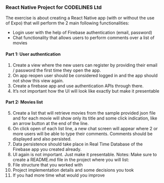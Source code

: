 ### React Native Project for CODELINES Ltd

The exercise is about creating a React Native app (with or without the use of
Expo) that will perform the 2 main following functionalities:

- Login user with the help of Firebase authentication (email, password)
- Chat functionality that allows users to perform comments over a list of
  movies

#### Part 1: User authentication

1. Create a view where the new users can register by providing their email /
   password the first time they open the app.
2. On app reopen user should be considered logged in and the app should
   not show this view again.
3. Create a firebase app and use authentication APIs through there.
4. It’s not important how the UI will look like exactly but make it presentable

#### Part 2: Movies list

5. Create a list that will retrieve movies from the sample provided json file
   and for each movie will show only its title and some click indication, like an
   arrow button at the end of the line.
6. On click open of each list line, a new chat screen will appear where 2 or
   more users will be able to type their comments. Comments should be
   displayed and also persisted.
7. Data persistence should take place in Real Time Database of the Firebase
   app you created already.
8. UI again is not important. Just make it presentable.
   Notes:
   Make sure to create a README.md file in the project where you will list:
9. File structure that you worked with
10. Project implementation details and some decisions you took
11. If you had more time what would you improve

